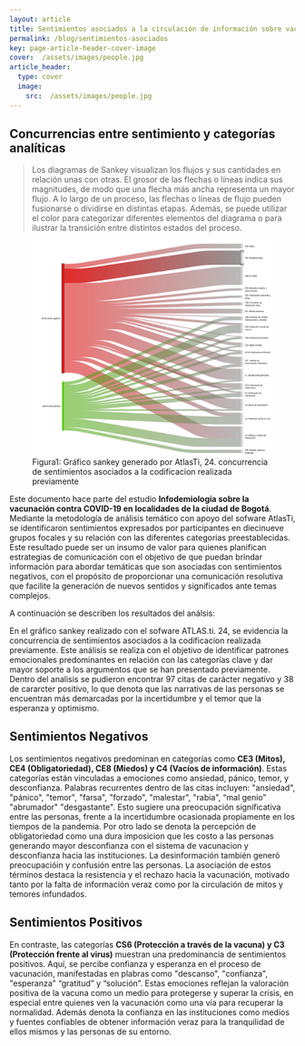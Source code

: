 ```yaml
---
layout: article
title: Sentimientos asociados a la circulación de información sobre vacunas COVID-19 en la ciudad de Bogotá, D.C.
permalink: /blog/sentimientos-asociados
key: page-article-header-cover-image
cover:  /assets/images/people.jpg
article_header:
  type: cover
  image:
    src:  /assets/images/people.jpg
---
```


## Concurrencias entre sentimiento  y categorías analíticas

>  Los diagramas de Sankey visualizan los flujos y sus cantidades en relación unas con otras. El grosor de las flechas o líneas indica sus magnitudes, de modo que una flecha más ancha representa un mayor flujo. A lo largo de un proceso, las flechas o líneas de flujo pueden fusionarse o dividirse en distintas etapas. Además, se puede utilizar el color para categorizar diferentes elementos del diagrama o para ilustrar la transición entre distintos estados del proceso.

<figure>
  <img src="../assets/images/diagrama.png" alt="Gráfico Sankey sobre infodemia">
  <figcaption>Figura1: Gráfico sankey generado por AtlasTi, 24. concurrencia de sentimientos asociados a la codificacion realizada previamente
</figcaption>
</figure>


Este documento hace parte del estudio **Infodemiología sobre la vacunación contra COVID-19 en localidades de la ciudad de Bogotá**. Mediante la metodología de análisis temático con apoyo del sofware AtlasTi, se identificaron sentimientos expresados por participantes en diecinueve grupos focales y su relación con las diferentes categorias preestablecidas. Este resultado puede ser un insumo de valor para quienes planifican estrategias de comunicación con el objetivo de que puedan brindar información para abordar temáticas que son asociadas con sentimientos negativos, con el propósito de proporcionar una comunicación resolutiva que facilite la generación de nuevos sentidos y significados ante temas complejos. 

A continuación se describen los resultados del análsis: 

En el gráfico sankey  realizado con el sofware ATLAS.ti. 24, se evidencia la concurrencia de sentimientos asociados a la codificacion realizada previamente. Este análisis se realiza con el objetivo de identificar patrones emocionales predominantes en relación con las categorías clave y dar mayor soporte a los argumentos que se han presentado previamente. Dentro del analisis se pudieron encontrar 97 citas de carácter negativo y 38 de cararcter positivo, lo que denota que las narrativas de las personas se encuentran más demarcadas por la incertidumbre y el temor que la esperanza y optimismo.

## Sentimientos Negativos
Los sentimientos negativos predominan en categorías como **CE3 (Mitos), CE4 (Obligatoriedad), CE8 (Miedos) y C4 (Vacíos de información)**. Estas categorías están vinculadas a emociones como ansiedad, pánico, temor, y desconfianza. Palabras recurrentes dentro de las citas incluyen: "ansiedad", "pánico", "temor", "farsa", "forzado",  "malestar",  "rabia", “mal genio” "abrumador" "desgastante". Esto sugiere una preocupación significativa entre las personas, frente a la incertidumbre ocasionada propiamente en los tiempos de la pandemia. Por otro lado se denota la percepción de obligatoriedad como una dura imposicion que les costo a las personas generando mayor desconfianza con el sistema de vacunacion y desconfianza hacia las instituciones. La desinformación también generó preocupacióin y confusión entre las personas. La asociación de estos términos destaca la resistencia y el rechazo hacia la vacunación, motivado tanto por la falta de información veraz como por la circulación de mitos y temores infundados.

## Sentimientos Positivos
En contraste, las categorías **CS6 (Protección a través de la vacuna) y C3 (Protección frente al virus)** muestran una predominancia de sentimientos positivos. Aquí, se percibe confianza y esperanza en el proceso de vacunación, manifestadas en plabras como "descanso", "confianza",  "esperanza" “gratitud” y “solución”. Estas emociones reflejan la valoración positiva de la vacuna como un medio para protegerse y superar la crisis, en especial entre quienes ven la vacunación como una vía para recuperar la normalidad. Además denota la confianza en las instituciones como medios y fuentes confiables de obtener información veraz para la tranquilidad de ellos mismos y las personas de su entorno.
